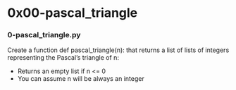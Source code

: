 # 0x00-pascal_triangle

### 0-pascal_triangle.py
Create a function def pascal_triangle(n): that returns a list of lists of integers representing the Pascal’s triangle of n:
- Returns an empty list if n <= 0
- You can assume n will be always an integer
